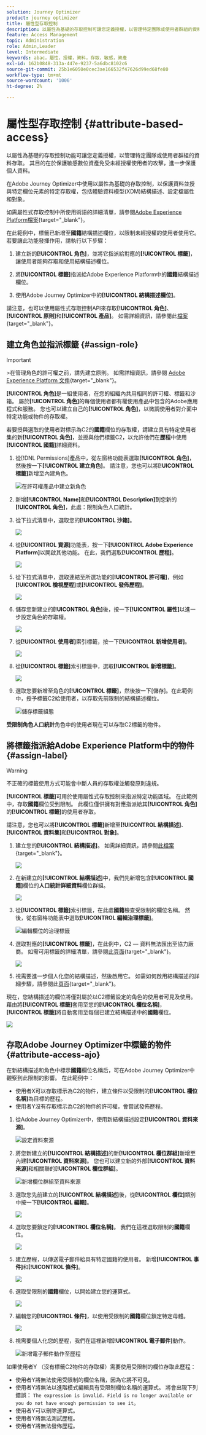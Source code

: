 ```yaml
---
solution: Journey Optimizer
product: journey optimizer
title: 屬性型存取控制
description: 以屬性為基礎的存取控制可讓您定義授權，以管理特定團隊或使用者群組的資料存取。
feature: Access Management
topic: Administration
role: Admin,Leader
level: Intermediate
keywords: abac，屬性，授權，資料，存取，敏感，資產
exl-id: 162b0848-313a-447e-9237-5a6dbc8102c6
source-git-commit: 25b1e6050e0cec3ae166532f47626d99ed68fe80
workflow-type: tm+mt
source-wordcount: '1006'
ht-degree: 2%

---
```


# 屬性型存取控制 {#attribute-based-access}

以屬性為基礎的存取控制功能可讓您定義授權，以管理特定團隊或使用者群組的資料存取。 其目的在於保護敏感數位資產免受未經授權使用者的攻擊，進一步保護個人資料。

在Adobe Journey Optimizer中使用以屬性為基礎的存取控制，以保護資料並授與特定欄位元素的特定存取權，包括體驗資料模型(XDM)結構描述、設定檔屬性和對象。

如需屬性式存取控制中所使用術語的詳細清單，請參閱[Adobe Experience Platform檔案](https://experienceleague.adobe.com/docs/experience-platform/access-control/abac/overview.html?lang=zh-Hant){target="_blank"}。

在此範例中，標籤已新增至&#x200B;**國籍**&#x200B;結構描述欄位，以限制未經授權的使用者使用它。 若要讓此功能發揮作用，請執行以下步驟：

1. 建立新的&#x200B;**[!UICONTROL 角色]**，並將它指派給對應的&#x200B;**[!UICONTROL 標籤]**，讓使用者能夠存取和使用結構描述欄位。

1. 將&#x200B;**[!UICONTROL 標籤]**&#x200B;指派給Adobe Experience Platform中的&#x200B;**國籍**&#x200B;結構描述欄位。

1. 使用Adobe Journey Optimizer中的&#x200B;**[!UICONTROL 結構描述欄位]**。

請注意，也可以使用屬性式存取控制API來存取&#x200B;**[!UICONTROL 角色]**、**[!UICONTROL 原則]**&#x200B;和&#x200B;**[!UICONTROL 產品]**。 如需詳細資訊，請參閱此[檔案](https://experienceleague.adobe.com/docs/experience-platform/access-control/abac/abac-api/overview.html){target="_blank"}。

## 建立角色並指派標籤 {#assign-role}

>[!IMPORTANT]
>
>&#x200B;>在管理角色的許可權之前，請先建立原則。 如需詳細資訊，請參閱 [Adobe Experience Platform 文件](https://experienceleague.adobe.com/docs/experience-platform/access-control/abac/permissions-ui/policies.html){target="_blank"}。

**[!UICONTROL 角色]**&#x200B;是一組使用者，在您的組織內共用相同的許可權、標籤和沙箱。 屬於&#x200B;**[!UICONTROL 角色]**&#x200B;的每個使用者都有權使用產品中包含的Adobe應用程式和服務。 您也可以建立自己的&#x200B;**[!UICONTROL 角色]**，以微調使用者對介面中特定功能或物件的存取權。

若要授與選取的使用者對標示為C2的&#x200B;**國籍**&#x200B;欄位的存取權，請建立具有特定使用者集的新&#x200B;**[!UICONTROL 角色]**，並授與他們標籤C2，以允許他們在&#x200B;**歷程**&#x200B;中使用&#x200B;**[!UICONTROL 國籍]**&#x200B;詳細資料。

1. 從[!DNL Permissions]產品中，從左窗格功能表選取&#x200B;**[!UICONTROL 角色]**，然後按一下&#x200B;**[!UICONTROL 建立角色]**。 請注意，您也可以將&#x200B;**[!UICONTROL 標籤]**&#x200B;新增至內建角色。

   ![在許可權產品中建立新角色](assets/role_1.png)

1. 新增&#x200B;**[!UICONTROL Name]**&#x200B;和&#x200B;**[!UICONTROL Description]**&#x200B;到您新的&#x200B;**[!UICONTROL 角色]**，此處：限制角色人口統計。

1. 從下拉式清單中，選取您的&#x200B;**[!UICONTROL 沙箱]**。

   ![](assets/role_2.png)

1. 從&#x200B;**[!UICONTROL 資源]**&#x200B;功能表，按一下&#x200B;**[!UICONTROL Adobe Experience Platform]**&#x200B;以開啟其他功能。 在此，我們選取&#x200B;**[!UICONTROL 歷程]**。

   ![](assets/role_3.png)

1. 從下拉式清單中，選取連結至所選功能的&#x200B;**[!UICONTROL 許可權]**，例如&#x200B;**[!UICONTROL 檢視歷程]**&#x200B;或&#x200B;**[!UICONTROL 發佈歷程]**。

   ![](assets/role_6.png)

1. 儲存您新建立的&#x200B;**[!UICONTROL 角色]**&#x200B;後，按一下&#x200B;**[!UICONTROL 屬性]**&#x200B;以進一步設定角色的存取權。

   ![](assets/role_7.png)

1. 從&#x200B;**[!UICONTROL 使用者]**&#x200B;索引標籤，按一下&#x200B;**[!UICONTROL 新增使用者]**。

   ![](assets/role_8.png)

1. 從&#x200B;**[!UICONTROL 標籤]**&#x200B;索引標籤中，選取&#x200B;**[!UICONTROL 新增標籤]**。

   ![](assets/role_9.png)

1. 選取您要新增至角色的&#x200B;**[!UICONTROL 標籤]**，然後按一下[儲存]。**&#x200B;** 在此範例中，授予標籤C2給使用者，以存取先前限制的結構描述欄位。

   ![儲存標籤組態](assets/role_4.png)

**受限制角色人口統計**&#x200B;角色中的使用者現在可以存取C2標籤的物件。

## 將標籤指派給Adobe Experience Platform中的物件 {#assign-label}

>[!WARNING]
>
>不正確的標籤使用方式可能會中斷人員的存取權並觸發原則違規。

**[!UICONTROL 標籤]**&#x200B;可用於使用屬性式存取控制來指派特定功能區域。 在此範例中，存取&#x200B;**國籍**&#x200B;欄位受到限制。 此欄位僅供擁有對應指派給其&#x200B;**[!UICONTROL 角色]**&#x200B;的&#x200B;**[!UICONTROL 標籤]**&#x200B;的使用者存取。

請注意，您也可以將&#x200B;**[!UICONTROL 標籤]**&#x200B;新增至&#x200B;**[!UICONTROL 結構描述]**、**[!UICONTROL 資料集]**&#x200B;和&#x200B;**[!UICONTROL 對象]**。

1. 建立您的&#x200B;**[!UICONTROL 結構描述]**。 如需詳細資訊，請參閱[此檔案](https://experienceleague.adobe.com/docs/experience-platform/xdm/schema/composition.html?lang=zh-Hant){target="_blank"}。

   ![](assets/label_1.png)

1. 在新建立的&#x200B;**[!UICONTROL 結構描述]**&#x200B;中，我們先新增包含&#x200B;**[!UICONTROL 國籍]**&#x200B;欄位的&#x200B;**人口統計詳細資料**&#x200B;欄位群組。

   ![](assets/label_2.png)

1. 從&#x200B;**[!UICONTROL 標籤]**&#x200B;索引標籤，在此處&#x200B;**國籍**&#x200B;檢查受限制的欄位名稱。 然後，從右窗格功能表中選取&#x200B;**[!UICONTROL 編輯治理標籤]**。

   ![編輯欄位的治理標籤](assets/label_3.png)

1. 選取對應的&#x200B;**[!UICONTROL 標籤]**，在此例中，C2 — 資料無法匯出至協力廠商。 如需可用標籤的詳細清單，請參閱[此頁面](https://experienceleague.adobe.com/docs/experience-platform/data-governance/labels/reference.html#contract-labels){target="_blank"}。

   ![](assets/label_4.png)

1. 視需要進一步個人化您的結構描述，然後啟用它。 如需如何啟用結構描述的詳細步驟，請參閱此[頁面](https://experienceleague.adobe.com/docs/experience-platform/xdm/ui/resources/schemas.html#profile){target="_blank"}。

現在，您結構描述的欄位將僅對屬於以C2標籤設定的角色的使用者可見及使用。 藉由將&#x200B;**[!UICONTROL 標籤]**&#x200B;套用至您的&#x200B;**[!UICONTROL 欄位名稱]**，**[!UICONTROL 標籤]**&#x200B;將自動套用至每個已建立結構描述中的&#x200B;**國籍**&#x200B;欄位。

![](assets/label_5.png)

## 存取Adobe Journey Optimizer中標籤的物件 {#attribute-access-ajo}

在新結構描述和角色中標示&#x200B;**國籍**&#x200B;欄位名稱后，可在Adobe Journey Optimizer中觀察到此限制的影響。 在此範例中：

* 使用者X可以存取標示為C2的物件，建立條件以受限制的&#x200B;**[!UICONTROL 欄位名稱]**&#x200B;為目標的歷程。
* 使用者Y沒有存取標示為C2的物件的許可權，會嘗試發佈歷程。


1. 從Adobe Journey Optimizer中，使用新結構描述設定&#x200B;**[!UICONTROL 資料來源]**。

   ![設定資料來源](assets/journey_1.png)

1. 將您新建立的&#x200B;**[!UICONTROL 結構描述]**&#x200B;的新&#x200B;**[!UICONTROL 欄位群組]**&#x200B;新增至內建&#x200B;**[!UICONTROL 資料來源]**。 您也可以建立新的外部&#x200B;**[!UICONTROL 資料來源]**&#x200B;和相關聯的&#x200B;**[!UICONTROL 欄位群組]**。

   ![新增欄位群組至資料來源](assets/journey_2.png)

1. 選取您先前建立的&#x200B;**[!UICONTROL 結構描述]**&#x200B;後，從&#x200B;**[!UICONTROL 欄位]**&#x200B;類別中按一下&#x200B;**[!UICONTROL 編輯]**。

   ![](assets/journey_3.png)

1. 選取您要鎖定的&#x200B;**[!UICONTROL 欄位名稱]**。 我們在這裡選取限制的&#x200B;**國籍**&#x200B;欄位。

   ![](assets/journey_4.png)

1. 建立歷程，以傳送電子郵件給具有特定國籍的使用者。 新增&#x200B;**[!UICONTROL 事件]**&#x200B;和&#x200B;**[!UICONTROL 條件]**。

   ![](assets/journey_5.png)

1. 選取受限制的&#x200B;**國籍**&#x200B;欄位，以開始建立您的運算式。

   ![](assets/journey_6.png)

1. 編輯您的&#x200B;**[!UICONTROL 條件]**，以使用受限制的&#x200B;**國籍**&#x200B;欄位鎖定特定母體。

   ![](assets/journey_7.png)

1. 視需要個人化您的歷程，我們在這裡新增&#x200B;**[!UICONTROL 電子郵件]**&#x200B;動作。

   ![新增電子郵件動作至歷程](assets/journey_8.png)

如果使用者Y （沒有標籤C2物件的存取權）需要使用受限制的欄位存取此歷程：

* 使用者Y將無法使用受限制的欄位名稱，因為它將不可見。
* 使用者Y將無法以進階模式編輯具有受限制欄位名稱的運算式。 將會出現下列錯誤： `The expression is invalid. Field is no longer available or you do not have enough permission to see it`。
* 使用者Y可以刪除運算式。
* 使用者Y將無法測試歷程。
* 使用者Y將無法發佈歷程。